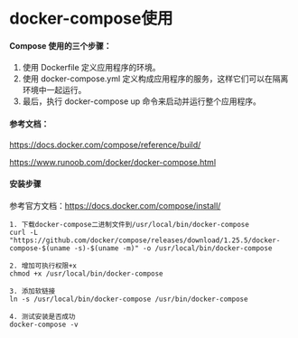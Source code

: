 docker-compose使用
====

#### Compose 使用的三个步骤：
1. 使用 Dockerfile 定义应用程序的环境。
2. 使用 docker-compose.yml 定义构成应用程序的服务，这样它们可以在隔离环境中一起运行。
3. 最后，执行 docker-compose up 命令来启动并运行整个应用程序。

#### 参考文档：
https://docs.docker.com/compose/reference/build/

https://www.runoob.com/docker/docker-compose.html

#### 安装步骤
参考官方文档：https://docs.docker.com/compose/install/
```
1. 下载docker-compose二进制文件到/usr/local/bin/docker-compose
curl -L "https://github.com/docker/compose/releases/download/1.25.5/docker-compose-$(uname -s)-$(uname -m)" -o /usr/local/bin/docker-compose

2. 增加可执行权限+x
chmod +x /usr/local/bin/docker-compose

3. 添加软链接
ln -s /usr/local/bin/docker-compose /usr/bin/docker-compose

4. 测试安装是否成功
docker-compose -v
```
